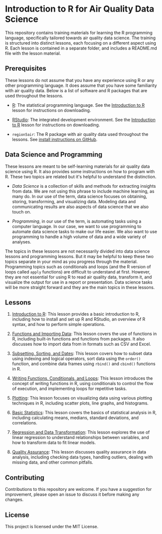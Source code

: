 # Introduction to R for Air Quality Data Science

This repository contains training materials for learning the R programming language,
specifically tailored towards air quality data science. The training is structured into
distinct lessons, each focusing on a different aspect using R. Each lesson
is contained in a separate folder, and includes a README.md file with the lesson 
material.

## Prerequisites

These lessons do not assume that you have any experience using R or any other 
programming language. It does assume that you have some familiarity with air
quality data. Below is a list of software and R packages that are used 
throughout the lessons.

- [R](https://cran.r-project.org/): The statistical programming language. See
the [Introduction to R](1-Introduction-to-R/readme.md) lesson for instructions
on downloading.

- [RStudio](https://posit.co/download/rstudio-desktop/): The integrated development
environment. See the [Introduction to R](1-Introduction-to-R/readme.md) lesson 
for instructions on downloading.

- `region5air`: The R package with air quality data used throughout the lessons.
See [install instructions on GitHub](https://github.com/FluentData/region5air/blob/main/README.md).


## Data Science and Programming

These lessons are meant to be self-learning materials for air quality data science
using R. It also provides some instructions on how to program with R. These two
topics are related but it's helpful to understand the distinction.

- _Data Science_ is a collection of skills and methods for extracting insights from
data. We are not using this phrase to include machine learning, as many do. In
our use of the term, data science focuses on obtaining, storing, transforming, 
and visualizing data. Modeling data and communicating results are also aspects
of data science that we also touch on. 

- _Programming_, in our use of the term, is automating tasks using a computer
language. In our case, we want to use programming to automate data science tasks
to make our life easier. We also want to use programming to handle a high volume
of data and a wide variety of analyses.

The topics in these lessons are not necessarily divided into data science lessons
and programming lessons. But it may be helpful to keep these two topics separate
in your mind as you progress through the material. Programming topics such as conditionals
and loops (and the R version of loops called `apply` functions) are difficult
to understand at first. However, they are not essential for using R to read air
quality data, transform it, and visualize the output for use in a report or presentation. 
Data science tasks will be more straight forward and they are the main topics in 
these lessons.


## Lessons

1. [Introduction to R](1-Introduction-to-R/readme.md): This lesson provides a 
basic introduction to R, including how to install and set up R and RStudio, an 
overview of R syntax, and how to perform simple operations.

2. [Functions and Importing Data](2-Functions-and-Importing-Data/readme.md): This
lesson covers the use of functions in R, including built-in functions and 
functions from packages. It also discusses how to import data from in formats
such as CSV and Excel.

3. [Subsetting, Sorting, and Dates](3-Subsetting-Sorting-and-Dates/readme.md): This lesson covers how to subset data using indexing and logical operators, sort data using the `order()` function, and combine data frames using `rbind()` and `cbind()` functions in R.

4. [Writing Functions, Conditionals, and Loops](4-Writing-Functions-Conditionals-and-Loops): This lesson introduces the concept of writing functions in R, using conditionals to control the flow of execution, and implementing loops for repetitive tasks.
    
5. [Plotting](5-Plotting/readme.md): This lesson focuses on visualizing data using various plotting techniques in R, including scatter plots, line graphs, and histograms.

6. [Basic Statistics](6-Basic-Statistics/readme.md): This lesson covers the basics of statistical analysis in R, including calculating means, medians, standard deviations, and correlations.

7. [Regression and Data Transformation](7-Regression-and-Data-Transformation/readme.md): This lesson explores the use of linear regression to understand relationships between variables, and how to transform data to fit linear models.

8. [Quality Assurance](8-Quality-Assurance/readme.md): This lesson discusses quality assurance in data analysis, including checking data types, handling outliers, dealing with missing data, and other common pitfalls.

## Contributing

Contributions to this repository are welcome. If you have a suggestion for improvement,
please open an issue to discuss it before making any changes.

## License

This project is licensed under the MIT License. 

